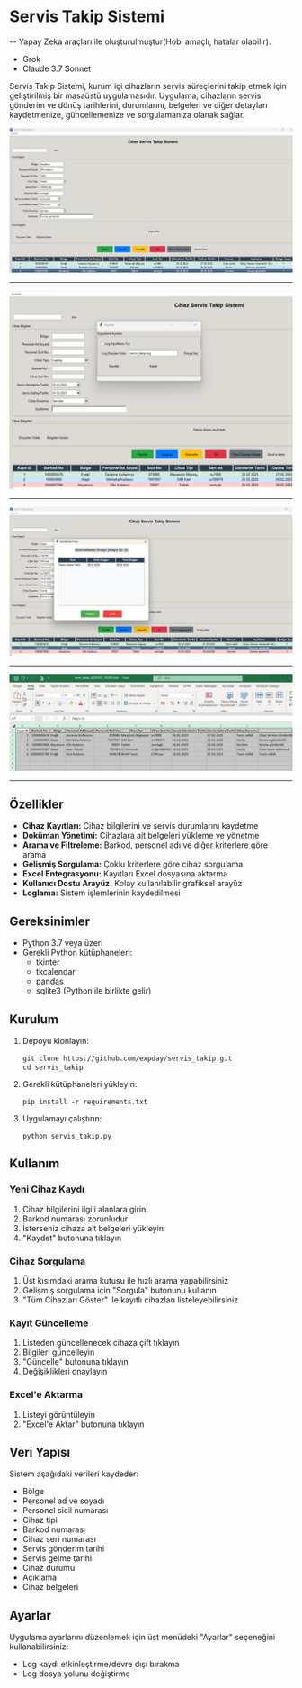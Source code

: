 # Servis Takip Sistemi

-- Yapay Zeka araçları ile oluşturulmuştur(Hobi amaçlı, hatalar olabilir).
- Grok
- Claude 3.7 Sonnet


Servis Takip Sistemi, kurum içi cihazların servis süreçlerini takip etmek için geliştirilmiş bir masaüstü uygulamasıdır. Uygulama, cihazların servis gönderim ve dönüş tarihlerini, durumlarını, belgeleri ve diğer detayları kaydetmenize, güncellemenize ve sorgulamanıza olanak sağlar.

![Servis Takip Sistemi](screenshots/anauygulama.png)

--------------------------------------------------------------------------------------------------------------------------------------------------------------

![Servis Takip Sistemi](screenshots/ayar.png)

--------------------------------------------------------------------------------------------------------------------------------------------------------------

![Servis Takip Sistemi](screenshots/guncelle.png)

--------------------------------------------------------------------------------------------------------------------------------------------------------------

![Servis Takip Sistemi](screenshots/excel.png)

--------------------------------------------------------------------------------------------------------------------------------------------------------------


## Özellikler

- **Cihaz Kayıtları:** Cihaz bilgilerini ve servis durumlarını kaydetme
- **Doküman Yönetimi:** Cihazlara ait belgeleri yükleme ve yönetme
- **Arama ve Filtreleme:** Barkod, personel adı ve diğer kriterlere göre arama
- **Gelişmiş Sorgulama:** Çoklu kriterlere göre cihaz sorgulama
- **Excel Entegrasyonu:** Kayıtları Excel dosyasına aktarma
- **Kullanıcı Dostu Arayüz:** Kolay kullanılabilir grafiksel arayüz
- **Loglama:** Sistem işlemlerinin kaydedilmesi

## Gereksinimler

- Python 3.7 veya üzeri
- Gerekli Python kütüphaneleri:
  - tkinter
  - tkcalendar
  - pandas
  - sqlite3 (Python ile birlikte gelir)

## Kurulum

1. Depoyu klonlayın:
   ```
   git clone https://github.com/expday/servis_takip.git
   cd servis_takip
   ```

2. Gerekli kütüphaneleri yükleyin:
   ```
   pip install -r requirements.txt
   ```

3. Uygulamayı çalıştırın:
   ```
   python servis_takip.py
   ```

## Kullanım

### Yeni Cihaz Kaydı
1. Cihaz bilgilerini ilgili alanlara girin
2. Barkod numarası zorunludur
3. İsterseniz cihaza ait belgeleri yükleyin
4. "Kaydet" butonuna tıklayın

### Cihaz Sorgulama
1. Üst kısımdaki arama kutusu ile hızlı arama yapabilirsiniz
2. Gelişmiş sorgulama için "Sorgula" butonunu kullanın
3. "Tüm Cihazları Göster" ile kayıtlı cihazları listeleyebilirsiniz

### Kayıt Güncelleme
1. Listeden güncellenecek cihaza çift tıklayın
2. Bilgileri güncelleyin
3. "Güncelle" butonuna tıklayın
4. Değişiklikleri onaylayın

### Excel'e Aktarma
1. Listeyi görüntüleyin
2. "Excel'e Aktar" butonuna tıklayın

## Veri Yapısı

Sistem aşağıdaki verileri kaydeder:
- Bölge
- Personel ad ve soyadı
- Personel sicil numarası
- Cihaz tipi
- Barkod numarası
- Cihaz seri numarası
- Servis gönderim tarihi
- Servis gelme tarihi
- Cihaz durumu
- Açıklama
- Cihaz belgeleri

## Ayarlar

Uygulama ayarlarını düzenlemek için üst menüdeki "Ayarlar" seçeneğini kullanabilirsiniz:
- Log kaydı etkinleştirme/devre dışı bırakma
- Log dosya yolunu değiştirme
